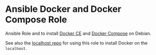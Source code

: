 # Ansible Docker and Docker Compose Role

Ansible Role and to install [Docker
CE](https://docs.docker.com/engine/installation/linux/docker-ce/debian/) and
[Docker Compose](https://docs.docker.com/compose/install/) on Debian. 

See also the [localhost repo](https://git.coop/webarch/localhost) for using
this role to install Docker on the `localhost`.
